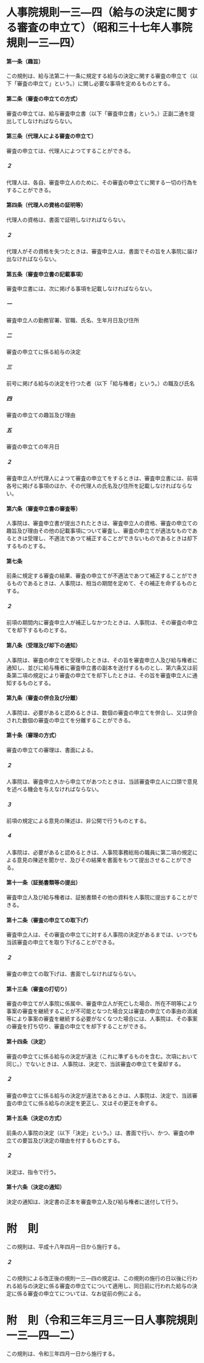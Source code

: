 # 人事院規則一三―四（給与の決定に関する審査の申立て）（昭和三十七年人事院規則一三―四）
#### 第一条（趣旨）
この規則は、給与法第二十一条に規定する給与の決定に関する審査の申立て（以下「審査の申立て」という。）に関し必要な事項を定めるものとする。
#### 第二条（審査の申立ての方式）
審査の申立ては、給与審査申立書（以下「審査申立書」という。）正副二通を提出してしなければならない。
#### 第三条（代理人による審査の申立て）
審査の申立ては、代理人によつてすることができる。
##### ２
代理人は、各自、審査申立人のために、その審査の申立てに関する一切の行為をすることができる。
#### 第四条（代理人の資格の証明等）
代理人の資格は、書面で証明しなければならない。
##### ２
代理人がその資格を失つたときは、審査申立人は、書面でその旨を人事院に届け出なければならない。
#### 第五条（審査申立書の記載事項）
審査申立書には、次に掲げる事項を記載しなければならない。
##### 一
審査申立人の勤務官署、官職、氏名、生年月日及び住所
##### 二
審査の申立てに係る給与の決定
##### 三
前号に掲げる給与の決定を行つた者（以下「給与権者」という。）の職及び氏名
##### 四
審査の申立ての趣旨及び理由
##### 五
審査の申立ての年月日
##### ２
審査申立人が代理人によつて審査の申立てをするときは、審査申立書には、前項各号に掲げる事項のほか、その代理人の氏名及び住所を記載しなければならない。
#### 第六条（審査申立書の審査等）
人事院は、審査申立書が提出されたときは、審査申立人の資格、審査の申立ての趣旨及び理由その他の記載事項について審査し、審査の申立てが適法なものであるときは受理し、不適法であつて補正することができないものであるときは却下するものとする。
#### 第七条
前条に規定する審査の結果、審査の申立てが不適法であつて補正することができるものであるときは、人事院は、相当の期間を定めて、その補正を命ずるものとする。
##### ２
前項の期間内に審査申立人が補正しなかつたときは、人事院は、その審査の申立てを却下するものとする。
#### 第八条（受理及び却下の通知）
人事院は、審査の申立てを受理したときは、その旨を審査申立人及び給与権者に通知し、並びに給与権者に審査申立書の副本を送付するものとし、第六条又は前条第二項の規定により審査の申立てを却下したときは、その旨を審査申立人に通知するものとする。
#### 第九条（審査の併合及び分離）
人事院は、必要があると認めるときは、数個の審査の申立てを併合し、又は併合された数個の審査の申立てを分離することができる。
#### 第十条（審理の方式）
審査の申立ての審理は、書面による。
##### ２
人事院は、審査申立人から申立てがあつたときは、当該審査申立人に口頭で意見を述べる機会を与えなければならない。
##### ３
前項の規定による意見の陳述は、非公開で行うものとする。
##### ４
人事院は、必要があると認めるときは、人事院事務総局の職員に第二項の規定による意見の陳述を聞かせ、及びその結果を書面をもつて提出させることができる。
#### 第十一条（証拠書類等の提出）
審査申立人及び給与権者は、証拠書類その他の資料を人事院に提出することができる。
#### 第十二条（審査の申立ての取下げ）
審査申立人は、その審査の申立てに対する人事院の決定があるまでは、いつでも当該審査の申立てを取り下げることができる。
##### ２
審査の申立ての取下げは、書面でしなければならない。
#### 第十三条（審査の打切り）
審査の申立てが人事院に係属中、審査申立人が死亡した場合、所在不明等により事案の審査を継続することが不可能となつた場合又は審査の申立ての事由の消滅等により事案の審査を継続する必要がなくなつた場合には、人事院は、その事案の審査を打ち切り、審査の申立てを却下することができる。
#### 第十四条（決定）
審査の申立てに係る給与の決定が違法（これに準ずるものを含む。次項において同じ。）でないときは、人事院は、決定で、当該審査の申立てを棄却する。
##### ２
審査の申立てに係る給与の決定が違法であるときは、人事院は、決定で、当該審査の申立てに係る給与の決定を更正し、又はその更正を命ずる。
#### 第十五条（決定の方式）
前条の人事院の決定（以下「決定」という。）は、書面で行い、かつ、審査の申立ての要旨及び決定の理由を付するものとする。
##### ２
決定は、指令で行う。
#### 第十六条（決定の通知）
決定の通知は、決定書の正本を審査申立人及び給与権者に送付して行う。
# 附　則
この規則は、平成十八年四月一日から施行する。
##### ２
この規則による改正後の規則一三―四の規定は、この規則の施行の日以後に行われる給与の決定に係る審査の申立てについて適用し、同日前に行われた給与の決定に係る審査の申立てについては、なお従前の例による。
# 附　則（令和三年三月三一日人事院規則一三―四―二）
この規則は、令和三年四月一日から施行する。

